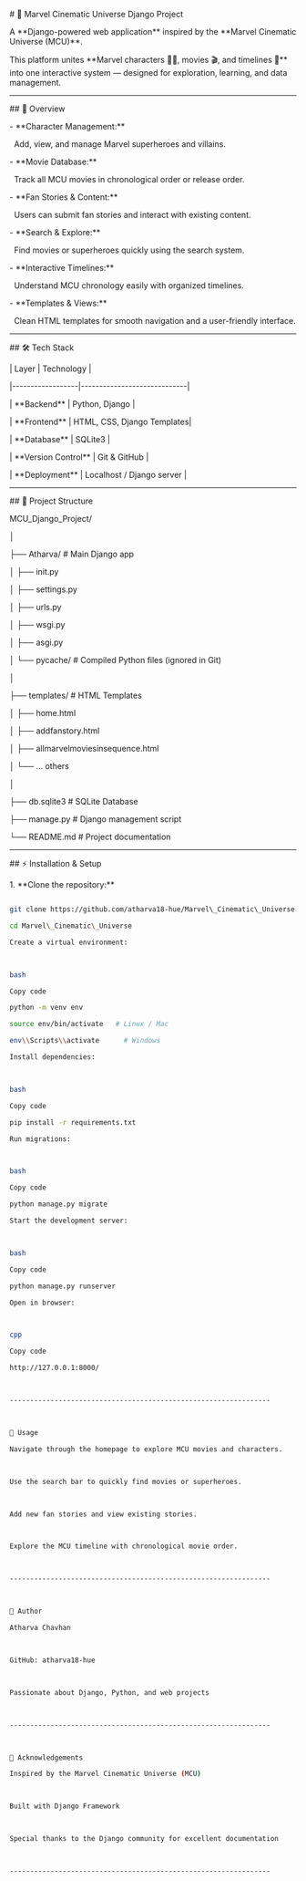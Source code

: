 \# 🌌 Marvel Cinematic Universe Django Project



A \*\*Django-powered web application\*\* inspired by the \*\*Marvel Cinematic Universe (MCU)\*\*.  

This platform unites \*\*Marvel characters 🦸‍♂️, movies 🎬, and timelines 📅\*\* into one interactive system — designed for exploration, learning, and data management.



----------------------------------------------------------------



\## 📝 Overview



\- \*\*Character Management:\*\*  

&nbsp; Add, view, and manage Marvel superheroes and villains.



\- \*\*Movie Database:\*\*  

&nbsp; Track all MCU movies in chronological order or release order.



\- \*\*Fan Stories \& Content:\*\*  

&nbsp; Users can submit fan stories and interact with existing content.



\- \*\*Search \& Explore:\*\*  

&nbsp; Find movies or superheroes quickly using the search system.



\- \*\*Interactive Timelines:\*\*  

&nbsp; Understand MCU chronology easily with organized timelines.



\- \*\*Templates \& Views:\*\*  

&nbsp; Clean HTML templates for smooth navigation and a user-friendly interface.



----------------------------------------------------------------



\## 🛠 Tech Stack



| Layer             | Technology                  |

|------------------|-----------------------------|

| \*\*Backend\*\*       | Python, Django             |

| \*\*Frontend\*\*      | HTML, CSS, Django Templates|

| \*\*Database\*\*      | SQLite3                    |

| \*\*Version Control\*\* | Git \& GitHub             |

| \*\*Deployment\*\*    | Localhost / Django server  |



----------------------------------------------------------------



\## 📂 Project Structure



MCU\_Django\_Project/

│

├── Atharva/ # Main Django app

│ ├── init.py

│ ├── settings.py

│ ├── urls.py

│ ├── wsgi.py

│ ├── asgi.py

│ └── pycache/ # Compiled Python files (ignored in Git)

│

├── templates/ # HTML Templates

│ ├── home.html

│ ├── addfanstory.html

│ ├── allmarvelmoviesinsequence.html

│ └── ... others

│

├── db.sqlite3 # SQLite Database

├── manage.py # Django management script

└── README.md # Project documentation



----------------------------------------------------------------



\## ⚡ Installation \& Setup



1\. \*\*Clone the repository:\*\*

```bash

git clone https://github.com/atharva18-hue/Marvel\_Cinematic\_Universe.git

cd Marvel\_Cinematic\_Universe

Create a virtual environment:



bash

Copy code

python -m venv env

source env/bin/activate   # Linux / Mac

env\\Scripts\\activate      # Windows

Install dependencies:



bash

Copy code

pip install -r requirements.txt

Run migrations:



bash

Copy code

python manage.py migrate

Start the development server:



bash

Copy code

python manage.py runserver

Open in browser:



cpp

Copy code

http://127.0.0.1:8000/



----------------------------------------------------------------



🎯 Usage

Navigate through the homepage to explore MCU movies and characters.



Use the search bar to quickly find movies or superheroes.



Add new fan stories and view existing stories.



Explore the MCU timeline with chronological movie order.



----------------------------------------------------------------



👤 Author

Atharva Chavhan



GitHub: atharva18-hue



Passionate about Django, Python, and web projects



----------------------------------------------------------------



🌟 Acknowledgements

Inspired by the Marvel Cinematic Universe (MCU)



Built with Django Framework



Special thanks to the Django community for excellent documentation 



----------------------------------------------------------------



